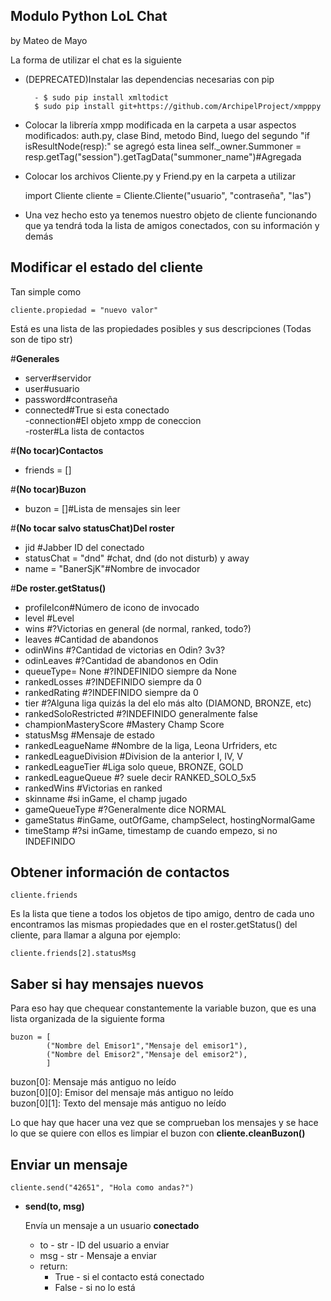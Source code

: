 Modulo Python LoL Chat  
--
by Mateo de Mayo

La forma de utilizar el chat es la siguiente
- (DEPRECATED)Instalar las dependencias necesarias con pip  

        - $ sudo pip install xmltodict 
        $ sudo pip install git+https://github.com/ArchipelProject/xmpppy  
- Colocar la librería xmpp modificada en la carpeta a usar
aspectos modificados:
	auth.py, clase Bind, metodo Bind, luego del segundo "if isResultNode(resp):" se agregó esta linea
		self._owner.Summoner = resp.getTag("session").getTagData("summoner_name")#Agregada
- Colocar los archivos Cliente.py y Friend.py en la carpeta a utilizar


    import Cliente
    cliente = Cliente.Cliente("usuario", "contraseña", "las")

- Una vez hecho esto ya tenemos nuestro objeto de cliente funcionando que ya tendrá toda la lista de amigos conectados, con su información y demás


Modificar el estado del cliente
--
Tan simple como

    cliente.propiedad = "nuevo valor"
Está es una lista de las propiedades posibles y sus descripciones (Todas son de tipo str)

#**Generales**  
- server#servidor  
- user#usuario  
- password#contraseña  
- connected#True si esta conectado  
 -connection#El objeto xmpp de coneccion  
 -roster#La lista de contactos  

#**(No tocar)Contactos**  
- friends = []  

#**(No tocar)Buzon**  
- buzon = []#Lista de mensajes sin leer  

#**(No tocar salvo statusChat)Del roster**  
- jid #Jabber ID del conectado  
- statusChat = "dnd" #chat, dnd (do not disturb) y away  
- name = "BanerSjK"#Nombre de invocador  

#**De roster.getStatus()**  
- profileIcon#Número de icono de invocado  
- level #Level  
- wins #?Victorias en general (de normal, ranked, todo?)  
- leaves #Cantidad de abandonos  
- odinWins #?Cantidad de victorias en Odin? 3v3?  
- odinLeaves #?Cantidad de abandonos en Odin  
- queueType= None #?INDEFINIDO siempre da None  
- rankedLosses #?INDEFINIDO siempre da 0  
- rankedRating #?INDEFINIDO siempre da 0  
- tier #?Alguna liga quizás la del elo más alto (DIAMOND, BRONZE, etc)  
- rankedSoloRestricted #?INDEFINIDO generalmente false  
- championMasteryScore #Mastery Champ Score  
- statusMsg #Mensaje de estado  
- rankedLeagueName #Nombre de la liga, Leona Urfriders, etc  
- rankedLeagueDivision #Division de la anterior I, IV, V  
- rankedLeagueTier #Liga solo queue, BRONZE, GOLD  
- rankedLeagueQueue #? suele decir RANKED_SOLO_5x5  
- rankedWins #Victorias en ranked  
- skinname #si inGame, el champ jugado  
- gameQueueType #?Generalmente dice NORMAL  
- gameStatus #inGame, outOfGame, champSelect, hostingNormalGame  
- timeStamp #?si inGame, timestamp de cuando empezo, si no INDEFINIDO  

Obtener información de contactos
--

    cliente.friends

Es la lista que tiene a todos los objetos de tipo amigo, dentro de cada uno encontramos las mismas propiedades que en el roster.getStatus() del cliente, para llamar a alguna por ejemplo:

    cliente.friends[2].statusMsg

Saber si hay mensajes nuevos
--

Para eso hay que chequear constantemente la variable buzon, que es una lista organizada de la siguiente forma

    buzon = [
            ("Nombre del Emisor1","Mensaje del emisor1"),
            ("Nombre del Emisor2","Mensaje del emisor2"),
            ]

buzon[0]: Mensaje más antiguo no leído  
buzon[0][0]: Emisor del mensaje más antiguo no leído  
buzon[0][1]: Texto del mensaje más antiguo no leído

Lo que hay que hacer una vez que se comprueban los mensajes y se hace lo que se quiere con ellos es limpiar el buzon con
**cliente.cleanBuzon()**

Enviar un mensaje
--
    cliente.send("42651", "Hola como andas?")

- **send(to, msg)**

    Envía un mensaje a un usuario **conectado**
    - to - str - ID del usuario a enviar
    - msg - str - Mensaje a enviar
    - return:
        - True - si el contacto está conectado
        - False - si no lo está
